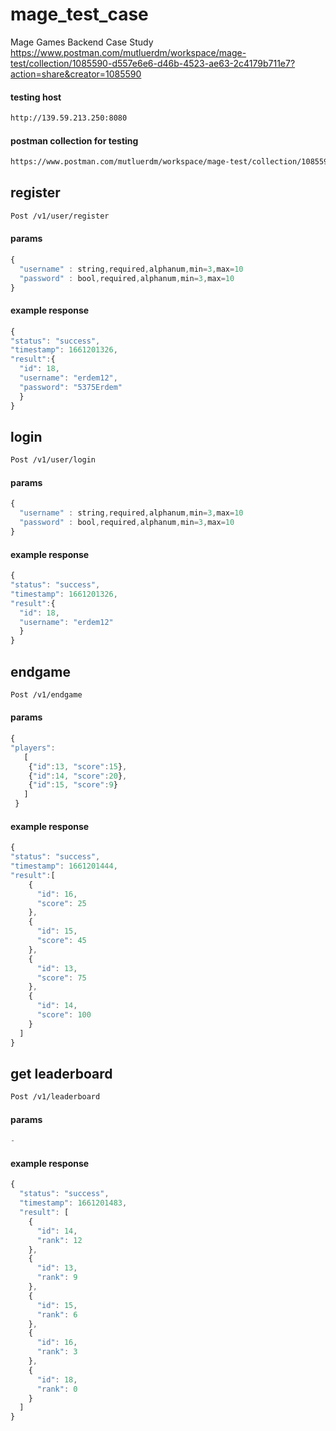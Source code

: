 # mage_test_case
Mage Games Backend Case Study
https://www.postman.com/mutluerdm/workspace/mage-test/collection/1085590-d557e6e6-d46b-4523-ae63-2c4179b711e7?action=share&creator=1085590
#### testing host
```sh
http://139.59.213.250:8080
```

#### postman collection for testing
```sh
https://www.postman.com/mutluerdm/workspace/mage-test/collection/1085590-d557e6e6-d46b-4523-ae63-2c4179b711e7?action=share&creator=1085590
```

## register
```sh
Post /v1/user/register
```
#### params

```javascript
{
  "username" : string,required,alphanum,min=3,max=10
  "password" : bool,required,alphanum,min=3,max=10
}
```

#### example response

```javascript
{
"status": "success",
"timestamp": 1661201326,
"result":{
  "id": 18,
  "username": "erdem12",
  "password": "5375Erdem"
  }
}
```

## login
```sh
Post /v1/user/login
```
#### params

```javascript
{
  "username" : string,required,alphanum,min=3,max=10
  "password" : bool,required,alphanum,min=3,max=10
}
```

#### example response

```javascript
{
"status": "success",
"timestamp": 1661201326,
"result":{
  "id": 18,
  "username": "erdem12"
  }
}
```


## endgame
```sh
Post /v1/endgame
```
#### params

```javascript
{
"players":
   [
    {"id":13, "score":15}, 
    {"id":14, "score":20},  
    {"id":15, "score":9}
   ]
 }
```

#### example response

```javascript
{
"status": "success",
"timestamp": 1661201444,
"result":[
    {
      "id": 16,
      "score": 25
    },
    {
      "id": 15,
      "score": 45
    },
    {
      "id": 13,
      "score": 75
    },
    {
      "id": 14,
      "score": 100
    }
  ]
}
```


## get leaderboard
```sh
Post /v1/leaderboard
```
#### params

```javascript
-
```

#### example response

```javascript
{
  "status": "success",
  "timestamp": 1661201483,
  "result": [
    {
      "id": 14,
      "rank": 12
    },
    {
      "id": 13,
      "rank": 9
    },
    {
      "id": 15,
      "rank": 6
    },
    {
      "id": 16,
      "rank": 3
    },
    {
      "id": 18,
      "rank": 0
    }
  ]
}
```
